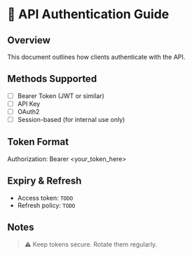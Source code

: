<!--
START OF: docs/api/authentication.md
Purpose: Define authentication methods, token formats, and security mechanisms.
Update Frequency: When authentication logic or flow changes.
-->

# 🔐 API Authentication Guide

## Overview
This document outlines how clients authenticate with the API.

## Methods Supported

- [ ] Bearer Token (JWT or similar)
- [ ] API Key
- [ ] OAuth2
- [ ] Session-based (for internal use only)

## Token Format

Authorization: Bearer <your_token_here>

## Expiry & Refresh
- Access token: `TODO`
- Refresh policy: `TODO`

## Notes
> ⚠️ Keep tokens secure. Rotate them regularly.

<!-- END OF: docs/api/authentication.md -->
